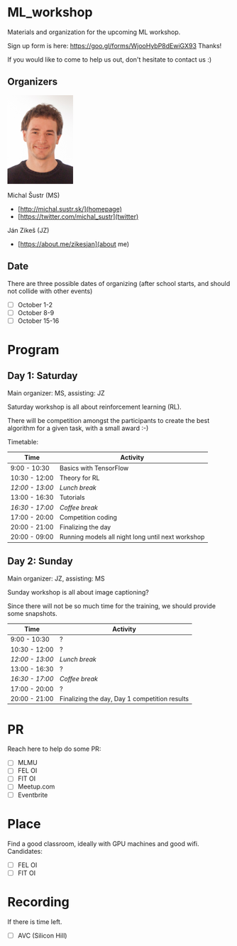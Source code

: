ML_workshop
===========

Materials and organization for the upcoming ML workshop.

Sign up form is here: https://goo.gl/forms/WjooHybP8dEwiGX93
Thanks!

If you would like to come to help us out, don't hesitate to contact us :)

<!-- 
Official web-site: http://lectures.ai 
TODO: finish
-->
 
Organizers
----------

![Michal Šustr](pics/michal.sustr.png)

Michal Šustr (MS)

- [http://michal.sustr.sk/](homepage) 
- [https://twitter.com/michal_sustr](twitter)

<!--
TODO_honza: fotka?
-->

Ján Zikeš (JZ)
    
- [https://about.me/zikesjan](about me)

Date
----

There are three possible dates of organizing (after school starts, and should not collide with other events)

<!--
TODO: find out collisions.
-->

- [ ] October 1-2
- [ ] October 8-9
- [ ] October 15-16

Program
=======

Day 1: Saturday
---------------
Main organizer: MS, assisting: JZ

Saturday workshop is all about reinforcement learning (RL).
 
There will be competition amongst the participants to create 
the best algorithm for a given task, with a small award :-) 

<!--
TODO_michal: add nice intro text
TODO_michal: more workshop details
-->

Timetable:

| Time            | Activity               |
|-----------------|------------------------|
| 9:00 - 10:30    | Basics with TensorFlow 
| 10:30 - 12:00   | Theory for RL
| *12:00 - 13:00* | *Lunch break* 
| 13:00 - 16:30   | Tutorials
| *16:30 - 17:00* | *Coffee break*
| 17:00 - 20:00   | Competition coding
| 20:00 - 21:00   | Finalizing the day
| 20:00 - 09:00   | Running models all night long until next workshop


Day 2: Sunday
-------------
Main organizer: JZ, assisting: MS

Sunday workshop is all about image captioning?

Since there will not be so much time for the training, we should provide some snapshots. 

<!--
TODO_honza: it's up to you :)
-->

| Time            | Activity               |
|-----------------|------------------------|
| 9:00 - 10:30    | ?
| 10:30 - 12:00   | ?
| *12:00 - 13:00* | *Lunch break* 
| 13:00 - 16:30   | ?
| *16:30 - 17:00* | *Coffee break*
| 17:00 - 20:00   | ?
| 20:00 - 21:00   | Finalizing the day, Day 1 competition results

PR
===

Reach here to help do some PR:

- [ ] MLMU
- [ ] FEL OI
- [ ] FIT OI
- [ ] Meetup.com
- [ ] Eventbrite

<!--
TODO_michal: do PR
-->

Place
=====

Find a good classroom, ideally with GPU machines and good wifi. Candidates:

- [ ] FEL OI
- [ ] FIT OI

<!--
TODO_michal: find place
-->

Recording
=========

If there is time left.

- [ ] AVC (Silicon Hill)

<!--
TODO_michal: ask AVC
-->

